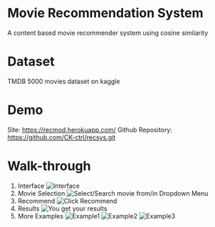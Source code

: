 # Movie Recommendation System

A content based movie recommender system using cosine similarity


# Dataset
TMDB 5000 movies dataset on kaggle

# Demo
Site: https://recmod.herokuapp.com/
Github Repository: https://github.com/CK-ctrl/recsys.git

# Walk-through

1. Interface
![Interface](./screenshots/interface.png)
2. Movie Selection
![Select/Search movie from/in Dropdown Menu](./screenshots/movie_dropdown.png)
3. Recommend
![Click Recommend](./screenshots/recommend.png)
4. Results
![You get your results](./screenshots/results.png)
5. More Examples
![Example1](./screenshots/demo1.png)
![Example2](./screenshots/demo2.png)
![Example3](./screenshots/demo3.png)
